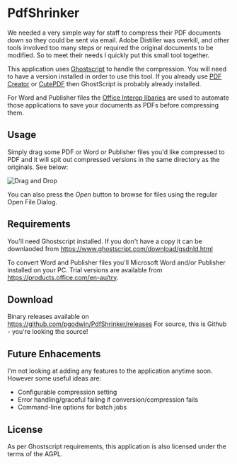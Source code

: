 # PdfShrinker
We needed a very simple way for staff to compress their PDF documents down so they could be sent via email.
Adobe Distiller was overkill, and other tools involved too many steps or required the original documents to
be modified. So to meet their needs I quickly put this small tool together.

This application uses [Ghostscript](https://www.ghostscript.com) to handle the compression. You will need to have a version
installed in order to use this tool. If you already use [PDF Creator](http://www.pdfforge.org/pdfcreator) or 
[CutePDF](http://www.cutepdf.com/) then GhostScript is probably already installed.

For Word and Publisher files the [Office Interop libaries](https://msdn.microsoft.com/en-us/library/15s06t57.aspx) are used
to automate those applications to save your documents as PDFs before compressing them.

## Usage

Simply drag some PDF or Word or Publisher files you'd like compressed to PDF and it will spit out 
compressed versions in the same directory as the originals. See below:

![Drag and Drop](http://i.imgur.com/64PCuYo.gif)

You can also press the *Open* button to browse for files using the regular Open File Dialog.

## Requirements
You'll need Ghostscript installed. If you don't have a copy it can be downlaoded from 
https://www.ghostscript.com/download/gsdnld.html

To convert Word and Publisher files you'll Microsoft Word and/or Publisher installed on your PC. 
Trial versions are available from https://products.office.com/en-au/try.

## Download
Binary releases available on https://github.com/pgodwin/PdfShrinker/releases
For source, this is Github - you're looking the source!

## Future Enhacements
I'm not looking at adding any features to the application anytime soon. However some useful ideas are:
 - Configurable compression setting
 - Error handling/graceful failing if conversion/compression fails
 - Command-line options for batch jobs

## License
As per Ghostscript requirements, this application is also licensed under the terms of the AGPL.

